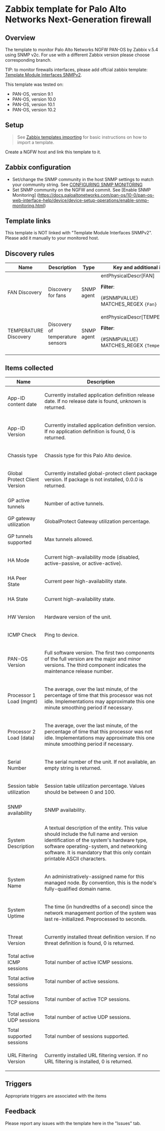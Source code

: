 # Zabbix template for Palo Alto Networks Next-Generation firewall

## Overview

The template to monitor Palo Alto Networks NGFW PAN-OS by Zabbix v.5.4 using SNMP v2c. For use with a different Zabbix version please choose corresponding branch.

TIP: to monitor firewalls interfaces, please add offcial zabbix template: [Template Module Interfaces SNMPv2](https://git.zabbix.com/projects/ZBX/repos/zabbix/browse/templates/module/interfaces_snmp?at=refs%2Fheads%2Frelease%2F5.0).

This template was tested on:

- PAN-OS, version 9.1
- PAN-OS, version 10.0
- PAN-OS, version 10.1
- PAN-OS, version 10.2

## Setup

> See [Zabbix templates importing](https://www.zabbix.com/documentation/5.2/manual/xml_export_import/templates#importing) for basic instructions on how to import a template.

Create a NGFW host and link this template to it.

## Zabbix configuration

- Set/change the SNMP community in the host SNMP settings to match your community string. See [CONFIGURING SNMP MONITORING](https://www.zabbix.com/documentation/current/manual/config/items/itemtypes/snmp#configuring_snmp_monitoring)
- Set SNMP community on the NGFW and commit. See [Enable SNMP Monitoring] (https://docs.paloaltonetworks.com/pan-os/10-0/pan-os-web-interface-help/device/device-setup-operations/enable-snmp-monitoring.html)

## Template links

This template is NOT linked with "Template Module Interfaces SNMPv2". Please add it manually to your monitored host.

## Discovery rules

|Name|Description|Type|Key and additional info|
|----|-----------|----|----|
|FAN Discovery |<p>Discovery for fans</p> |SNMP agent |entPhysicalDescr[FAN]<p>**Filter**:</p><p>{#SNMPVALUE} MATCHES_REGEX `{Fan}`</p> |
|TEMPERATURE Discovery |<p>Discovery of temperature sensors</p> |SNMP agent |entPhysicalDescr[TEMPERATURE]<p>**Filter**:</p><p>{#SNMPVALUE} MATCHES_REGEX `{Temperature}`</p> |

## Items collected

|Name|Description|
|----------|--------------|
|App-ID content date |<p>Currently installed application definition release date. If no release date is found, unknown is returned.</p> |
|App-ID Version |<p>Currently installed application definition version. If no application definition is found, 0 is returned.</p> |
|Chassis type |<p>Chassis type for this Palo Alto device.</p> |
|Global Protect Client Version |<p>Currently installed global-protect client package version. If package is not installed, 0.0.0 is returned.</p> |
|GP active tunnels |<p>Number of active tunnels.</p> |
|GP gateway utilization |<p>GlobalProtect Gateway utilization percentage.</p> |
|GP tunnels supported |<p>Max tunnels allowed.</p> |
|HA Mode |<p>Current high-availability mode (disabled, active-passive, or active-active).</p> |
|HA Peer State |<p>Current peer high-availability state.</p> |
|HA State |<p>Current high-availability state.</p> |
|HW Version |<p>Hardware version of the unit.</p> |
|ICMP Check |<p>Ping to device.</p> |
|PAN-OS Version |<p>Full software version. The first two components of the full version are the major and minor versions. The third component indicates the maintenance release number.</p> |
|Processor 1 Load (mgmt) |<p>The average, over the last minute, of the percentage of time that this processor was not idle. Implementations may approximate this one minute smoothing period if necessary.</p> |
|Processor 2 Load (data) |<p>The average, over the last minute, of the percentage of time that this processor was not idle. Implementations may approximate this one minute smoothing period if necessary.</p> |
|Serial Number |<p>The serial number of the unit. If not available, an empty string is returned.</p> |
|Session table utilization |<p>Session table utilization percentage. Values should be between 0 and 100.</p> |
|SNMP availability |<p>SNMP availability.</p> |
|System Description |<p>A textual description of the entity.  This value should include the full name and version identification of the system's hardware type, software operating-system, and networking software.  It is mandatory that this only contain printable ASCII characters.</p> |
|System Name |<p>An administratively-assigned name for this managed node.  By convention, this is the node's fully-qualified domain name.</p> |
|System Uptime |<p>The time (in hundredths of a second) since the network management portion of the system was last re-initialized. Preprocessed to seconds.</p> |
|Threat Version |<p>Currently installed threat definition version. If no threat definition is found, 0 is returned.</p> |
|Total active ICMP sessions |<p>Total number of active ICMP sessions.</p> |
|Total active sessions |<p>Total number of active sessions.</p> |
|Total active TCP sessions |<p>Total number of active TCP sessions.</p> |
|Total active UDP sessions |<p>Total number of active UDP sessions.</p> |
|Total supported sessions |<p>Total number of sessions supported.</p> |
|URL Filtering Version |<p>Currently installed URL filtering version. If no URL filtering is installed, 0 is returned.</p> |

## Triggers

Appropriate triggers are associated with the items

## Feedback

Please report any issues with the template here in the "Issues" tab.
